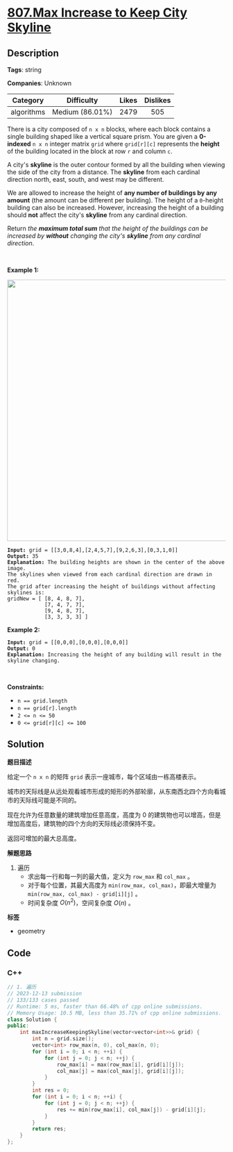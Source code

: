 # [807.Max Increase to Keep City Skyline](https://leetcode.com/problems/max-increase-to-keep-city-skyline/description/)

## Description

**Tags**: string

**Companies**: Unknown

|  Category  |   Difficulty    | Likes | Dislikes |
| :--------: | :-------------: | :---: | :------: |
| algorithms | Medium (86.01%) | 2479  |   505    |

<p>There is a city composed of <code>n x n</code> blocks, where each block contains a single building shaped like a vertical square prism. You are given a <strong>0-indexed</strong> <code>n x n</code> integer matrix <code>grid</code> where <code>grid[r][c]</code> represents the <strong>height</strong> of the building located in the block at row <code>r</code> and column <code>c</code>.</p>
<p>A city&#39;s <strong>skyline</strong> is the&nbsp;outer contour formed by all the building when viewing the side of the city from a distance. The <strong>skyline</strong> from each cardinal direction north, east, south, and west may be different.</p>
<p>We are allowed to increase the height of <strong>any number of buildings by any amount</strong> (the amount can be different per building). The height of a <code>0</code>-height building can also be increased. However, increasing the height of a building should <strong>not</strong> affect the city&#39;s <strong>skyline</strong> from any cardinal direction.</p>
<p>Return <em>the <strong>maximum total sum</strong> that the height of the buildings can be increased by <strong>without</strong> changing the city&#39;s <strong>skyline</strong> from any cardinal direction</em>.</p>
<p>&nbsp;</p>
<p><strong class="example">Example 1:</strong></p>
<img alt="" src="https://assets.leetcode.com/uploads/2021/06/21/807-ex1.png" style="width: 700px; height: 603px;" />
<pre><code><strong>Input:</strong> grid = [[3,0,8,4],[2,4,5,7],[9,2,6,3],[0,3,1,0]]
<strong>Output:</strong> 35
<strong>Explanation:</strong> The building heights are shown in the center of the above image.
The skylines when viewed from each cardinal direction are drawn in red.
The grid after increasing the height of buildings without affecting skylines is:
gridNew = [ [8, 4, 8, 7],
            [7, 4, 7, 7],
            [9, 4, 8, 7],
            [3, 3, 3, 3] ]</code></pre>
<p><strong class="example">Example 2:</strong></p>
<pre><code><strong>Input:</strong> grid = [[0,0,0],[0,0,0],[0,0,0]]
<strong>Output:</strong> 0
<strong>Explanation:</strong> Increasing the height of any building will result in the skyline changing.</code></pre>
<p>&nbsp;</p>
<p><strong>Constraints:</strong></p>
<ul>
  <li><code>n == grid.length</code></li>
  <li><code>n == grid[r].length</code></li>
  <li><code>2 &lt;= n &lt;= 50</code></li>
  <li><code>0 &lt;= grid[r][c] &lt;= 100</code></li>
</ul>

## Solution

**题目描述**

给定一个 `n x n` 的矩阵 `grid` 表示一座城市，每个区域由一栋高楼表示。

城市的天际线是从远处观看城市形成的矩形的外部轮廓，从东南西北四个方向看城市的天际线可能是不同的。

现在允许为任意数量的建筑增加任意高度，高度为 0 的建筑物也可以增高，但是增加高度后，建筑物的四个方向的天际线必须保持不变。

返回可增加的最大总高度。

**解题思路**

1. 遍历
   - 求出每一行和每一列的最大值，定义为 `row_max` 和 `col_max` 。
   - 对于每个位置，其最大高度为 `min(row_max, col_max)`，即最大增量为 `min(row_max, col_max) - grid[i][j]` 。
   - 时间复杂度 $O(n^2)$，空间复杂度 $O(n)$ 。

**标签**

- geometry

<!-- code start -->
## Code

### C++

```cpp
// 1. 遍历
// 2023-12-13 submission
// 133/133 cases passed
// Runtime: 5 ms, faster than 66.48% of cpp online submissions.
// Memory Usage: 10.5 MB, less than 35.71% of cpp online submissions.
class Solution {
public:
    int maxIncreaseKeepingSkyline(vector<vector<int>>& grid) {
        int n = grid.size();
        vector<int> row_max(n, 0), col_max(n, 0);
        for (int i = 0; i < n; ++i) {
            for (int j = 0; j < n; ++j) {
                row_max[i] = max(row_max[i], grid[i][j]);
                col_max[j] = max(col_max[j], grid[i][j]);
            }
        }
        int res = 0;
        for (int i = 0; i < n; ++i) {
            for (int j = 0; j < n; ++j) {
                res += min(row_max[i], col_max[j]) - grid[i][j];
            }
        }
        return res;
    }
};
```

<!-- code end -->

